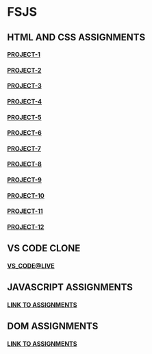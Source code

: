 # FSJS

## HTML AND CSS ASSIGNMENTS

#### [PROJECT-1](https://seomaster123.netlify.app/)

#### [PROJECT-2](https://cryptomarket123.netlify.app)

#### [PROJECT-3](https://fashionhub123.netlify.app/)

#### [PROJECT-4](https://musicpage123.netlify.app/)

#### [PROJECT-5](https://doctorpage121.netlify.app/)

#### [PROJECT-6](https://lawpage123.netlify.app/)

#### [PROJECT-7](https://credit-card-landingpage123.netlify.app/)

#### [PROJECT-8](https://hosting-landing-page123.netlify.app/)

#### [PROJECT-9](https://gamming-landingpage123.netlify.app/)

#### [PROJECT-10](https://realestate-landing-page123.netlify.app/)

#### [PROJECT-11](https://beats-landingpage121.netlify.app/)

#### [PROJECT-12](https://data-analyticspage121.netlify.app/)

## VS CODE CLONE

#### [VS_CODE@LIVE](https://vs-code-clone-tailwindcss.netlify.app/)

## JAVASCRIPT ASSIGNMENTS

#### [LINK TO ASSIGNMENTS](https://github.com/Jayanthbabu456/FSJS2.0_iNeuron_Bootcamp/tree/main/JavaScript_Assignments)

## DOM ASSIGNMENTS

#### [LINK TO ASSIGNMENTS](https://github.com/Jayanthbabu456/FSJS2.0_iNeuron_Bootcamp/tree/main/DOM_ASSIGNMENTS)
